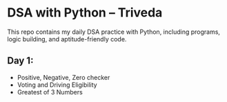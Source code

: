 # DSA with Python – Triveda

This repo contains my daily DSA practice with Python, including programs, logic building, and aptitude-friendly code.

## Day 1:
- Positive, Negative, Zero checker
- Voting and Driving Eligibility
- Greatest of 3 Numbers
